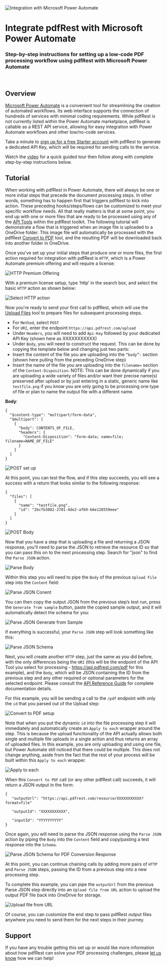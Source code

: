 <img src='https://cms.pdfrest.com/content/images/2023/08/Solution-Integrate-pdfRest-with-Microsoft-Power-Automate.png' alt='Integration with Microsoft Power Automate'>
<br/>

# Integrate pdfRest with Microsoft Power Automate
### Step-by-step instructions for setting up a low-code PDF processing workflow using pdfRest with Microsoft Power Automate
<br/>

## Overview
[Microsoft Power Automate](https://powerautomate.microsoft.com/en-us/) is a convenient tool for streamlining the creation of automated workflows. Its web interface supports the connection of hundreds of services with minimal coding requirements. While pdfRest is not currently listed within the Power Automate marketplace, pdfRest is callable as a REST API service, allowing for easy integration with Power Automate workflows and other low/no-code services.

Take a minute to [sign up for a free Starter account](https://pdfrest.com/getstarted) with pdfRest to generate a dedicated API Key, which will be required for sending calls to the service.

Watch the [video](https://youtu.be/HTaDbvh_KVE) for a quick guided tour then follow along with complete step-by-step instructions below.

## Tutorial
When working with pdfRest in Power Automate, there will always be one or more initial steps that precede the document processing steps. In other words, something has to happen first that triggers pdfRest to kick into action. These preceding hooks/steps/flows can be customized to meet your specific workflow needs. All that really matters is that at some point, you end up with one or more files that are ready to be processed using any of the [API Tools](https://pdfrest.com/apitools/) within the pdfRest toolkit. The following tutorial will demonstrate a flow that is triggered when an image file is uploaded to a OneDrive folder. This image file will automatically be processed with the pdfRest [Convert to PDF](https://pdfrest.com/apitools/convert-to-pdf/) tool, and the resulting PDF will be downloaded back into another folder in OneDrive.

Once you've set up your initial steps that produce one or more files, the first action required for integration with pdfRest is `HTTP`, which is a Power Automate premium offering and will require a license:

<img src='https://cms.pdfrest.com/content/images/2023/08/b0fd4b6f-f4f2-4c29-91f0-be6f5cd34a1f.png' alt='HTTP Premium Offering'>

With a premium license setup, type ‘http’ in the search box, and select the basic `HTTP` action as shown below:

<img src='https://cms.pdfrest.com/content/images/2023/08/2ceab802-4070-45b7-a3ca-ff5d701e764c.png' alt='Select HTTP action'>

Now you're ready to send your first call to pdfRest, which will use the [Upload Files](https://pdfrest.com/apitools/upload-files/) tool to prepare files for subsequent processing steps.

- For `Method`, select `POST`
- For `URI`, enter the endpoint `https://api.pdfrest.com/upload`
- Under `Headers`, you will need to add `Api-Key` followed by your dedicated API Key (shown here as XXXXXXXXXXX)
- Under `Body`, you will need to construct the request. This can be done by copying the template below and changing just two parts:
- Insert the content of the file you are uploading into the `“body”:` section (shown here pulling from the preceding OneDrive step)
- Insert the name of the file you are uploading into the `filename=` section of the `Content-Disposition`. NOTE: This can be done dynamically if you are uploading a wide variety of files and/or want their precise name(s) preserved after upload or by just entering in a static, generic name like `testfile.png` if you know you are only going to be processing one type of file or plan to name the output file with a different name.

<b>Body</b>:

    {
      "$content-type": "multipart/form-data",
      "$multipart": [
        {
          "body": CONTENTS_OF_FILE,
          "headers": {
            "Content-Disposition": "form-data; name=file; filename=NAME_OF_FILE"
          }
        }
      ]
    }
<img src='https://cms.pdfrest.com/content/images/2023/08/1ca98e5e-68ae-4b0c-8197-3ad9d99bf642.png' alt='POST set up'>

At this point, you can test the flow, and if this step succeeds, you will see a success with a return that looks similar to the following response:

    {
      "files": [
        {
          "name": "testfile.png",
          "id": "2bcfb3082-2701-4de2-af69-b6e128559eee"
        }
      ]
    }
<img src='https://cms.pdfrest.com/content/images/2023/08/f55909f8-5a41-4c58-8c50-2a925ed7d3f3.png' alt='POST Body'>

Now that you have a step that is uploading a file and returning a JSON response, you'll need to parse the JSON to retrieve the resource ID so that you can pass this on to the next processing step. Search for "json" to find the `Parse JSON` action.

<img src='https://cms.pdfrest.com/content/images/2023/08/bb4b6b3e-a478-433b-ac38-2ffbf8f6d3f7.png' alt='Parse Body'>

Within this step you will need to pipe the `Body` of the previous `Upload File` step into the `Content` field:

<img src='https://cms.pdfrest.com/content/images/2023/08/84048463-0e7d-4ee6-a527-5d476df01859.png' alt='Parse JSON Conent'>

You can then copy the output JSON from the previous step’s test run, press the `Generate from sample` button, paste the copied sample output, and it will automatically detect the schema for you:

<img src='https://cms.pdfrest.com/content/images/2023/08/1b4147e4-3186-4ab8-8858-3ebde8a98504.png' alt='Parse JSON Generate from Sample'>

If everything is successful, your `Parse JSON` step will look something like this:

<img src='https://cms.pdfrest.com/content/images/2023/08/9c6675aa-2768-42f4-a6fe-aa6f1885fa64.png' alt='Parse JSON Schema'>

Next, you will create another `HTTP` step, just the same as you did before, with the only differences being the `URI` (this will be the endpoint of the API Tool you select for processing - https://api.pdfrest.com/pdf for this example), and the `Body`, which will be JSON containing the ID from the previous step and any other required or optional parameters for the selected endpoint. Please consult the [API Reference Guide](https://pdfrest.com/documentation.html) for complete documentation details.

For this example, you will be sending a call to the `/pdf` endpoint with only the `id` that you parsed out of the Upload step:

<img src='https://cms.pdfrest.com/content/images/2023/08/5931d5da-42d8-4c90-94fa-8cb313926879.png' alt='Convert to PDF setup'>

Note that when you put the dynamic `id` into the file processing step it will immediately and automatically create an `Apply to each` wrapper around the step. This is because the upload functionality of the API actually allows both single and multiple file uploads in a single action and thus returns an array of uploaded files. In this example, you are only uploading and using one file, but Power Automate still noticed that there could be multiple. This does not change anything, aside from the fact that the rest of your process will be built within this `Apply to each` wrapper.

<img src='https://cms.pdfrest.com/content/images/2023/08/e1bbcee9-5ed2-481b-bbdb-cfd4ed7b3cc5.png' alt='Apply to each'>

When this `Convert to PDF` call (or any other pdfRest call) succeeds, it will return a JSON output in the form:

    {
       "outputUrl": "https://api.pdfrest.com/resource/XXXXXXXXXXX?format=file"
    
       "outputId": "XXXXXXXXXXX",
    
       "inputId": "YYYYYYYYYY"
    }

Once again, you will need to parse the JSON response using the `Parse JSON` action by piping the `Body` into the `Content` field and copy/pasting a test response into the `Schema`.

<img src='https://cms.pdfrest.com/content/images/2023/08/895fbb64-8234-4b0a-9f97-884f054de86e.png' alt='Parse JSON Schema for PDF Conversion Response'>

At this point, you can continue chaining calls by adding more pairs of `HTTP` and `Parse JSON` steps, passing the ID from a previous step into a new processing step.

To complete this example, you can pipe the `outputUrl` from the previous Parse JSON step directly into an `Upload file from URL` action to upload the output PDF file back into OneDrive for storage.

<img src='https://cms.pdfrest.com/content/images/2023/08/7d2fdf03-1b53-4e2a-9421-595130b7219f.png' alt='Upload file from URL'>

Of course, you can customize the end step to pass pdfRest output files anywhere you need to send them for the next steps in their journey.


## Support
If you have any trouble getting this set up or would like more information about how pdfRest can solve your PDF processing challenges, please [let us know](https://pdfrest.com/support/) how we can help!
